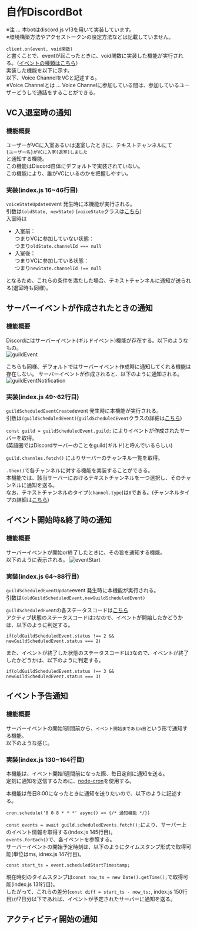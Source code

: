 # 自作DiscordBot
※注 ... 本botはdiscord.js v13を用いて実装しています。  
※環境構築方法やアクセストークンの設定方法などは記載していません。
  
`client.on(event, void関数)`  
と書くことで、eventが起こったときに、void関数に実装した機能が実行される。（[イベントの種類はこちら](https://discord.js.org/docs/packages/discord.js/14.18.0/Client:Class#on)）  
実装した機能を以下に示す。  
以下、Voice ChannelをVCと記述する。  
※Voice Channelとは ... Voice Channelに参加している間は、参加しているユーザーどうしで通話をすることができる。

  
## VC入退室時の通知
### 機能概要
ユーザーがVCに入室あるいは退室したときに、テキストチャンネルにて  
`{ユーザー名}がVCに入室(退室)しました`  
と通知する機能。  
この機能はDiscord自体にデフォルトで実装されていない。  
この機能により、誰がVCにいるのかを把握しやすい。  
### 実装(index.js 16~46行目)
`voiceStateUpdate`event 発生時に本機能が実行される。  
引数は`(oldState, newState)`  (`voiceState`クラスは[こちら](https://discord.js.org/docs/packages/discord.js/14.18.0/VoiceState:Class))  
入室時は
- 入室前：  
つまりVCに参加していない状態：  
つまり`oldState.channelId === null`
- 入室後：  
つまりVCに参加している状態：  
つまり`newState.channelId !== null`
  
となるため、これらの条件を満たした場合、テキストチャンネルに通知が送られる(退室時も同様)。

  
## サーバーイベントが作成されたときの通知
### 機能概要
Discordにはサーバーイベント(ギルドイベント)機能が存在する。以下のようなもの。  
![guildEvent](https://github.com/user-attachments/assets/6c9af536-b82b-496a-83e1-b538fe368331)  
  
こちらも同様、デフォルトではサーバーイベント作成時に通知してくれる機能は存在しない。
サーバーイベントが作成されると、以下のように通知される。  
![guildEventNotification](https://github.com/user-attachments/assets/6adae991-d926-42f7-8096-7f0627e6b9ee)
  
### 実装(index.js 49~62行目)
`guildScheduledEventCreated`event 発生時に本機能が実行される。  
引数は`(guildScheduledEvent)`(`guildScheduledEvent`クラスの詳細は[こちら](https://discord.js.org/docs/packages/discord.js/14.18.0/GuildScheduledEvent:Class))  
  
```const guild = guildScheduledEvent.guild;```
によりイベントが作成されたサーバーを取得。  
(英語圏ではDiscordサーバーのことをguild(ギルド)と呼んでいるらしい)  
  
```guild.channles.fetch()```
によりサーバーのチャンネル一覧を取得。  
  
`.then()`で各チャンネルに対する機能を実装することができる。  
本機能では、該当サーバーにおけるテキストチャンネルを一つ選択し、そのチャンネルに通知を送る。  
なお、テキストチャンネルのタイプ(`channel.type`)は`0`である。(チャンネルタイプの詳細は[こちら](https://discord-api-types.dev/api/discord-api-types-v10/enum/ChannelType))

  
## イベント開始時&終了時の通知
### 機能概要
サーバーイベントが開始or終了したときに、その旨を通知する機能。  
以下のように表示される。
![eventStart](https://github.com/user-attachments/assets/bd82ef3c-6af0-4da1-8cd7-75372e5d4ce4)  
  
### 実装(index.js 64~88行目)
`guildScheduledEventUpdate`event 発生時に本機能が実行される。  
引数は`(oldGuildScheduledEvent,newGuildScheduledEvent)`  

`guildScheduledEvent`の各ステータスコードは[こちら](https://discord.js.org/docs/packages/discord.js/14.17.3/GuildScheduledEventStatus:Enum)  
アクティブ状態のステータスコードは`2`なので、イベントが開始したかどうかは、以下のように判定する。
```
if(oldGuildScheduledEvent.status !== 2 && newGuildScheduledEvent.status === 2)
```
また、イベントが終了した状態のステータスコードは`3`なので、イベントが終了したかどうかは、以下のように判定する。
```
if(oldGuildScheduledEvent.status !== 3 && newGuildScheduledEvent.status === 3)
```

  
## イベント予告通知
### 機能概要
サーバーイベントの開始1週間前から、`イベント開始まであとn日`という形で通知する機能。  
以下のような感じ。

### 実装(index.js 130~164行目)
本機能は、イベント開始1週間前になった際、毎日定刻に通知を送る。  
定刻に通知を送信するために、[node-cron](https://www.npmjs.com/package/node-cron)を使用する。  

本機能は毎日8:00になったときに通知を送りたいので、以下のように記述する。  
```
cron.schedule('0 0 8 * * *' async() => {/* 通知機能 */})
```

`const events = await guild.scheduledEvents.fetch();`により、サーバー上のイベント情報を取得する(index.js 145行目)。  
`events.forEach()`で、各イベントを参照する。  
サーバーイベントの開始予定時刻は、以下のようにタイムスタンプ形式で取得可能(単位はms, idnex.js 147行目)。
```
const start_ts = event.scheduledStartTimestamp;
```
現在時刻のタイムスタンプは`const now_ts = new Date().getTime();`で取得可能(index.js 131行目)。  
したがって、これらの差分(`const diff = start_ts - now_ts;`, index.js 150行目)が7日分以下であれば、イベントが予定されたサーバーに通知を送る。  

  

## アクティビティ開始の通知
